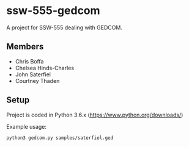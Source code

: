 # ssw-555-gedcom
A project for SSW-555 dealing with GEDCOM.

## Members
- Chris Boffa
- Chelsea Hinds-Charles
- John Saterfiel
- Courtney Thaden

## Setup
Project is coded in Python 3.6.x (https://www.python.org/downloads/)

Example usage:
```
python3 gedcom.py samples/saterfiel.ged
```
